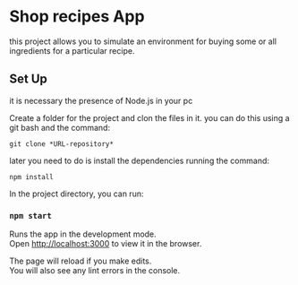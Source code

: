 #  Shop recipes App

this project allows you to simulate an environment for buying some or all ingredients for a particular recipe.

## Set Up

it is necessary the presence of Node.js in your pc

Create a folder for the project and clon the files in it. you can do this using a git bash and the command:

    git clone *URL-repository*


later you need to do is  install the dependencies running the command:

    npm install

In the project directory, you can run:

### `npm start`

Runs the app in the development mode.<br>
Open [http://localhost:3000](http://localhost:3000) to view it in the browser.

The page will reload if you make edits.<br>
You will also see any lint errors in the console.
